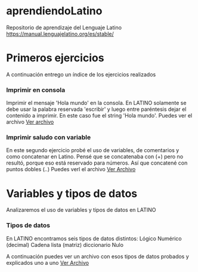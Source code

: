 # aprendiendoLatino
Repositorio de aprendizaje del Lenguaje Latino https://manual.lenguajelatino.org/es/stable/ 

# Primeros ejercicios
A continuación entrego un índice de los ejercicios realizados

### Imprimir en consola
Imprimir el mensaje 'Hola mundo' en la consola. En LATINO solamente se debe usar la palabra reservada 'escribir' y luego entre paréntesis dejar el contenido a imprimir. En este caso fue el string 'Hola mundo'.
Puedes ver el archivo [Ver archivo](https://github.com/davidlealo/aprendiendoLatino/blob/main/holaMundo/hola.lat)

### Imprimir saludo con variable
En este segundo ejercicio probé el uso de variables, de comentarios y como concatenar en Latino. Pensé que se concatenaba con (+) pero no resultó, porque eso está reservado para números. Así que concatené con puntos dobles (..)
Puedes verl el archivo [Ver Archivo](https://github.com/davidlealo/aprendiendoLatino/blob/main/holaMundo/holaVariables.lat)

# Variables y tipos de datos

Analizaremos el uso de variables y tipos de datos en LATINO

### Tipos de datos
En LATINO encontramos seis tipos de datos distintos: Lógico
Numérico (decimal)
Cadena
lista (matriz)
diccionario
Nulo

A continuación puedes ver un archivo con esos tipos de datos probados y explicados uno a uno [Ver Archivo](https://github.com/davidlealo/aprendiendoLatino/blob/main/02_variables/tiposDatos.lat)
